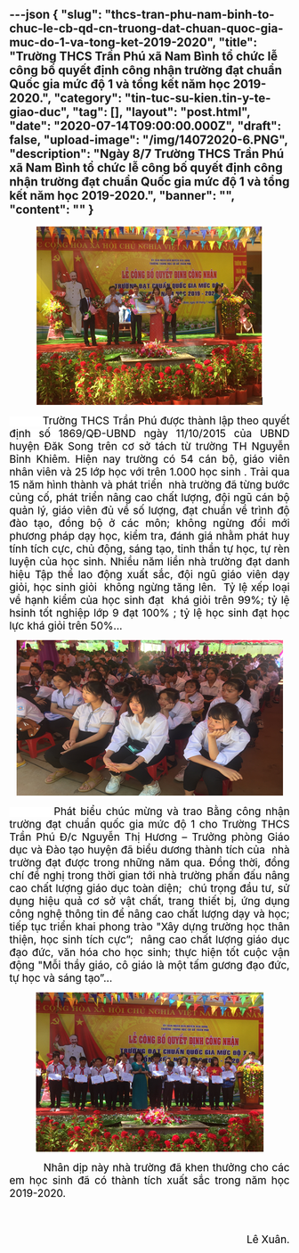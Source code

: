 ---json
{
    "slug": "thcs-tran-phu-nam-binh-to-chuc-le-cb-qd-cn-truong-dat-chuan-quoc-gia-muc-do-1-va-tong-ket-2019-2020",
    "title": "Trường THCS Trần Phú xã Nam Bình tổ chức lễ công bố quyết định công nhận trường  đạt chuẩn Quốc gia mức độ 1 và tổng kết năm học 2019-2020.",
    "category": "tin-tuc-su-kien.tin-y-te-giao-duc",
    "tag": [],
    "layout": "post.html",
    "date": "2020-07-14T09:00:00.000Z",
    "draft": false,
    "upload-image": "/img/14072020-6.PNG",
    "description": "Ngày 8/7 Trường THCS Trần Phú xã Nam Bình  tổ chức lễ công bố quyết định công nhận trường  đạt chuẩn Quốc gia mức độ 1 và tổng kết năm học 2019-2020.",
    "banner": "",
    "__content__": ""
}
---
<p style="text-align:center"><img alt="" src="/img/14072020-4.PNG" /></p>

<p style="text-align:justify"><span style="background-color:white"><span style="font-size:14.0pt"><span style="color:black">&nbsp;&nbsp;&nbsp;&nbsp;&nbsp;&nbsp;&nbsp;&nbsp;&nbsp; Trường THCS Trần Ph&uacute; được th&agrave;nh lập theo quyết định số 1869/QĐ-UBND ng&agrave;y 11/10/2015 của UBND huyện Đăk Song tr&ecirc;n cơ sở t&aacute;ch từ trường TH Nguyễn Bỉnh Khi&ecirc;m. Hiện nay trường c&oacute; 54 c&aacute;n bộ, gi&aacute;o vi&ecirc;n nh&acirc;n vi&ecirc;n v&agrave; 25 lớp học với tr&ecirc;n 1.000 học sinh . Trải qua 15 năm h&igrave;nh th&agrave;nh v&agrave; ph&aacute;t triển&nbsp; nh&agrave; trường đ&atilde; từng bước củng cố, ph&aacute;t triển n&acirc;ng cao chất lượng, đội ngũ c&aacute;n bộ quản l&yacute;, gi&aacute;o vi&ecirc;n đủ về số lượng, đạt chuẩn về tr&igrave;nh độ đ&agrave;o tạo, đồng bộ ở c&aacute;c m&ocirc;n; kh&ocirc;ng ngừng đổi mới phương ph&aacute;p dạy học, kiểm tra, đ&aacute;nh gi&aacute; nhằm ph&aacute;t huy t&iacute;nh t&iacute;ch cực, chủ động, s&aacute;ng tạo, tinh thần tự học, tự r&egrave;n luyện của học sinh. Nhiều năm liền nh&agrave; trường đạt danh hiệu Tập thể lao động xuất sắc, đội ngũ gi&aacute;o vi&ecirc;n dạy giỏi, học sinh giỏi&nbsp; kh&ocirc;ng ngừng tăng l&ecirc;n.&nbsp; Tỷ lệ xếp loại về hạnh kiểm của học sinh đạt&nbsp; kh&aacute; giỏi tr&ecirc;n 99%; tỷ lệ hsinh tốt nghiệp lớp 9 đạt 100% ; tỷ lệ học sinh đạt học lực kh&aacute; giỏi tr&ecirc;n 50%...</span></span></span></p>

<p style="text-align:center"><img alt="" src="/img/14072020-5.PNG" /></p>

<p style="text-align:justify"><span style="background-color:white"><span style="font-size:14.0pt"><span style="color:black">&nbsp;&nbsp;&nbsp;&nbsp;&nbsp;&nbsp;&nbsp;&nbsp;&nbsp; Ph&aacute;t biểu ch&uacute;c mừng v&agrave; trao Bằng c&ocirc;ng nhận trường đạt chuẩn quốc gia mức độ 1 cho Trường THCS Trần Ph&uacute; Đ/c Nguyễn Thị Hương &ndash; Trưởng ph&ograve;ng Gi&aacute;o dục v&agrave; Đ&agrave;o tạo huyện đ&atilde; biểu dương th&agrave;nh t&iacute;ch của&nbsp; nh&agrave; trường đạt được trong những năm qua. Đồng thời, đồng ch&iacute; đề nghị trong thời gian tới nh&agrave; trường phấn đấu n&acirc;ng cao chất lượng gi&aacute;o dục to&agrave;n diện;&nbsp; ch&uacute; trọng đầu tư, sử dụng hiệu quả cơ sở vật chất, trang thiết bị, ứng dụng c&ocirc;ng nghệ th&ocirc;ng tin để n&acirc;ng cao chất lượng dạy v&agrave; học; tiếp tục triển khai phong tr&agrave;o &quot;X&acirc;y dựng trường học th&acirc;n thiện, học sinh t&iacute;ch cực&rdquo;;&nbsp; n&acirc;ng cao chất lượng gi&aacute;o dục đạo đức, văn h&oacute;a cho học sinh; thực hiện tốt cuộc vận động &quot;Mỗi thầy gi&aacute;o, c&ocirc; gi&aacute;o l&agrave; một tấm gương đạo đức, tự học v&agrave; s&aacute;ng tạo&rdquo;&hellip; </span></span></span></p>

<p style="text-align:center"><img alt="" src="/img/14072020-6.PNG" /></p>

<p style="text-align:justify"><span style="font-size:14.0pt"><span style="color:black">&nbsp;&nbsp;&nbsp;&nbsp;&nbsp;&nbsp;&nbsp;&nbsp;&nbsp; Nh&acirc;n dịp n&agrave;y nh&agrave; trường đ&atilde; khen thưởng cho c&aacute;c em học sinh đ&atilde; c&oacute; th&agrave;nh t&iacute;ch xuất sắc trong năm học 2019-2020.</span></span></p>

<p style="text-align:right"><span style="font-size:14.0pt"><span style="color:black">&nbsp;&nbsp;&nbsp;&nbsp;&nbsp;&nbsp;&nbsp;&nbsp;&nbsp;&nbsp;&nbsp;&nbsp;&nbsp;&nbsp;&nbsp;&nbsp;&nbsp;&nbsp;&nbsp;&nbsp;&nbsp;&nbsp;&nbsp;&nbsp;&nbsp;&nbsp;&nbsp;&nbsp;&nbsp;&nbsp;&nbsp;&nbsp;&nbsp;&nbsp;&nbsp;&nbsp;&nbsp;&nbsp;&nbsp;&nbsp;&nbsp;&nbsp;&nbsp;&nbsp;&nbsp;&nbsp;&nbsp;&nbsp;&nbsp;&nbsp;&nbsp;&nbsp;&nbsp;&nbsp;&nbsp;&nbsp;&nbsp;&nbsp;&nbsp;&nbsp;&nbsp;&nbsp;&nbsp;&nbsp;&nbsp;&nbsp;&nbsp;&nbsp;&nbsp;&nbsp;&nbsp;&nbsp;&nbsp;&nbsp;&nbsp;&nbsp;&nbsp;&nbsp;&nbsp;&nbsp;&nbsp;&nbsp;&nbsp;&nbsp;&nbsp;&nbsp;&nbsp;&nbsp;&nbsp;&nbsp;&nbsp;&nbsp;&nbsp;&nbsp;&nbsp; &nbsp;&nbsp;&nbsp;&nbsp;&nbsp;&nbsp;&nbsp;&nbsp;&nbsp;&nbsp;&nbsp;&nbsp;&nbsp;&nbsp;&nbsp;&nbsp;&nbsp;&nbsp;&nbsp;&nbsp;&nbsp;&nbsp;&nbsp;&nbsp;&nbsp;&nbsp;&nbsp;&nbsp;&nbsp;&nbsp;&nbsp;&nbsp;&nbsp;&nbsp;&nbsp;&nbsp;&nbsp; &nbsp;&nbsp;&nbsp;&nbsp;&nbsp;&nbsp;&nbsp;&nbsp;&nbsp;&nbsp;&nbsp;&nbsp;&nbsp;&nbsp;&nbsp;&nbsp;&nbsp;&nbsp;&nbsp;&nbsp;&nbsp;&nbsp;&nbsp;&nbsp;&nbsp;&nbsp;&nbsp;&nbsp;&nbsp;&nbsp;&nbsp;&nbsp;&nbsp;&nbsp;&nbsp;&nbsp;&nbsp;&nbsp;&nbsp;&nbsp;&nbsp;&nbsp;&nbsp;&nbsp;&nbsp;&nbsp;&nbsp; &nbsp;&nbsp;&nbsp;&nbsp;&nbsp;&nbsp;&nbsp;&nbsp;&nbsp; L&ecirc; Xu&acirc;n. </span></span></p>
